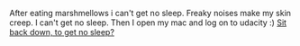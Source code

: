 After eating marshmellows i can't get no sleep. Freaky noises make my
skin creep. I can't get no sleep.
Then I open my mac and log on to udacity :)
[Sit back down, to get no sleep?](../sleep/marshmallow.md)